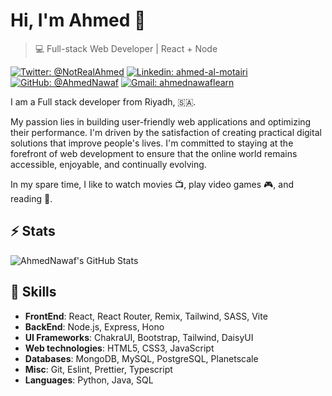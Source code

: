 # Hi, I'm Ahmed 👋

>  💻 Full-stack Web Developer | React + Node

[![Twitter: @NotRealAhmed](https://img.shields.io/twitter/follow/NotRealAhmed?style=social)](https://twitter.com/NotRealAhmed)
[![Linkedin: ahmed-al-motairi](https://img.shields.io/badge/-Ahmed%20Al%20Motairi-blue?style=flat-square&logo=Linkedin&logoColor=white&link=https://www.linkedin.com/in/ahmed-al-motairi-b96045240/)](https://www.linkedin.com/in/ahmed-al-motairi-b96045240/)
[![GitHub: @AhmedNawaf](https://img.shields.io/github/followers/ahmednawaf?label=follow&style=social)](https://github.com/ahmednawaf)
[![Gmail: ahmednawaflearn](https://img.shields.io/badge/Gmail-ahmednawaflearn-red)](mailto:ahmednawaflearn@gmail.com)

I am a Full stack developer from Riyadh, 🇸🇦.


My passion lies in building user-friendly web applications and optimizing their performance.
I'm driven by the satisfaction of creating practical digital solutions that improve people's lives.
I'm committed to staying at the forefront of web development to ensure that the online world remains accessible, enjoyable, and continually evolving.

In my spare time, I like to watch movies :tv:, play video games 🎮, and reading 📖.


## ⚡ Stats
![AhmedNawaf's GitHub Stats](https://github-readme-stats.vercel.app/api?username=ahmednawaf&hide=["issues"]&show_icons=true)

##  🎉 Skills 
- **FrontEnd**: React, React Router, Remix, Tailwind, SASS, Vite
- **BackEnd**: Node.js, Express, Hono
- **UI Frameworks**: ChakraUI, Bootstrap, Tailwind, DaisyUI
- **Web technologies**: HTML5, CSS3, JavaScript
- **Databases**: MongoDB, MySQL, PostgreSQL, Planetscale
- **Misc**: Git, Eslint, Prettier, Typescript
- **Languages**: Python, Java, SQL
